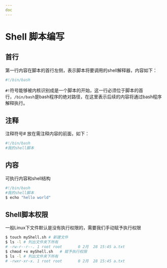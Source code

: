 ```yaml
---
doc
---
```


# Shell 脚本编写


## 首行

第一行内容在脚本的首行左侧，表示脚本将要调用的shell解释器，内容如下：

```sh
#!/bin/bash

```

`#!`符号能够被内核识别成是一个脚本的开始，这一行必须位于脚本的首行，`/bin/bash`是bash程序的绝对路径，在这里表示后续的内容将通过bash程序解释执行。

## 注释

注释符号# 放在需注释内容的前面，如下：

```sh
#!/bin/bash
#我的shell脚本
```

## 内容

可执行内容和shell结构

```sh
#!/bin/bash
#我的shell脚本
$ echo "hello world"
```

## Shell脚本权限

一般Linux下文件默认是没有执行权限的，需要我们手动赋予执行权限

```sh
$ touch myShell.sh # 新建文件
$ ls -l	# 列出文件夹下所有
# -rw-r--r--. 1 root root       0 2月  28 15:45 a.txt
$ chmod +x myShell.sh	# 赋予执行权限
$ ls -l	# 列出文件夹下所有
# -rwxr-xr-x. 1 root root       0 2月  28 15:45 a.txt
```
